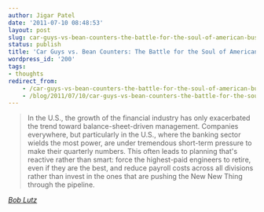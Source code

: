 ```yaml
---
author: Jigar Patel
date: '2011-07-10 08:48:53'
layout: post
slug: car-guys-vs-bean-counters-the-battle-for-the-soul-of-american-business
status: publish
title: 'Car Guys vs. Bean Counters: The Battle for the Soul of American Business'
wordpress_id: '200'
tags:
- thoughts
redirect_from:
    - /car-guys-vs-bean-counters-the-battle-for-the-soul-of-american-business/
    - /blog/2011/07/10/car-guys-vs-bean-counters-the-battle-for-the-soul-of-american-business/
---
```


>In the U.S., the growth of the financial industry has only exacerbated the trend toward balance-sheet-driven management. Companies everywhere, but particularly in the U.S., where the banking sector wields the most power, are under tremendous short-term pressure to make their quarterly numbers. This often leads to planning that's reactive rather than smart: force the highest-paid engineers to retire, even if they are the best, and reduce payroll costs across all divisions rather than invest in the ones that are pushing the New New Thing through the pipeline.

*[Bob Lutz](http://www.time.com/time/magazine/article/0,9171,2081930,00.html)*


